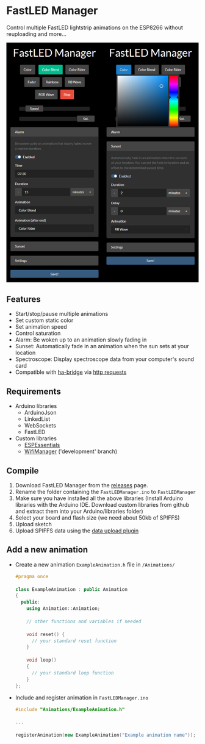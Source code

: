 # FastLED Manager

Control multiple FastLED lightstrip animations on the ESP8266 without reuploading and more...

![FastLEDManager web app screenshot](screenshots/screenshot.png "FastLED Manager web app")

## Features

- Start/stop/pause multiple animations
- Set custom static color
- Set animation speed
- Control saturation
- Alarm: Be woken up to an animation slowly fading in
- Sunset: Automatically fade in an animation when the sun sets at your location
- Spectroscope: Display spectroscope data from your computer's sound card
- Compatible with [ha-bridge](https://github.com/bwssytems/ha-bridge) via [http requests](https://github.com/stnkl/FastLEDManager/blob/master/Webserver.cpp)

## Requirements

- Arduino libraries
  - ArduinoJson
  - LinkedList
  - WebSockets
  - FastLED
- Custom libraries
  - [ESPEssentials](https://github.com/stnkl/ESPEssentials)
  - [WifiManager](https://github.com/tzapu/WiFiManager/tree/34d9a975b5339bb5510f5718fbd1530dff9de733) ('development' branch)

## Compile

1. Download FastLED Manager from the [releases](https://github.com/stnkl/FastLEDManager/releases) page.
2. Rename the folder containing the `FastLEDManager.ino` to `FastLEDManager`
3. Make sure you have installed all the above libraries (Install Arduino libraries with the Arduino IDE. Download custom libraries from github and extract them into your Arduino/libraries folder)
4. Select your board and flash size (we need about 50kb of SPIFFS)
5. Upload sketch
6. Upload SPIFFS data using the [data upload plugin](https://github.com/esp8266/arduino-esp8266fs-plugin)

## Add a new animation

- Create a new animation `ExampleAnimation.h` file in `/Animations/`
    ```cpp
    #pragma once

    class ExampleAnimation : public Animation
    {
      public:
        using Animation::Animation;

        // other functions and variables if needed

        void reset() {
          // your standard reset function
        }

        void loop()
        {
          // your standard loop function
        }
    };
    ```
- Include and register animation in `FastLEDManager.ino`
    ```cpp
    #include "Animations/ExampleAnimation.h"

    ...

    registerAnimation(new ExampleAnimation("Example animation name"));
    ```

